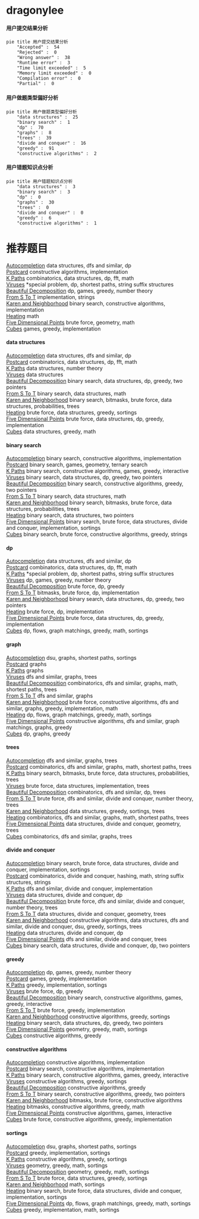 # dragonylee
<!-- tabs:start -->
#### **用户提交结果分析**

```mermaid
pie title 用户提交结果分析
    "Accepted" :  54
    "Rejected" :  0
    "Wrong answer" :  38
    "Runtime error" :  3
    "Time limit exceeded" :  5
    "Memory limit exceeded" :  0
    "Compilation error" :  0
    "Partial" :  0
```
#### **用户做题类型偏好分析**

```mermaid
pie title 用户做题类型偏好分析
    "data structures" :  25
    "binary search" :  1
    "dp" :  70
    "graphs" :  8
    "trees" :  39
    "divide and conquer" :  16
    "greedy" :  91
    "constructive algorithms" :  2
```
#### **用户错题知识点分析**

```mermaid
pie title 用户错题知识点分析
    "data structures" :  3
    "binary search" :  3
    "dp" :  0
    "graphs" :  30
    "trees" :  0
    "divide and conquer" :  0
    "greedy" :  6
    "constructive algorithms" :  1
```
<!-- tabs:end -->
# 推荐题目
[Autocompletion](http://codeforces.com/problemset/problem/1312/G)		data structures,
                        dfs and similar,
                        dp		  
[Postcard](http://codeforces.com/problemset/problem/1099/C)		constructive algorithms,
                        implementation		  
[K Paths](http://codeforces.com/problemset/problem/981/H)		combinatorics,
                        data structures,
                        dp,
                        fft,
                        math		  
[Viruses](http://codeforces.com/problemset/problem/1387/C)		*special problem,
                        dp,
                        shortest paths,
                        string suffix structures		  
[Beautiful Decomposition](http://codeforces.com/problemset/problem/279/E)		dp,
                        games,
                        greedy,
                        number theory		  
[From S To T](http://codeforces.com/problemset/problem/1194/C)		implementation,
                        strings		  
[Karen and Neighborhood](http://codeforces.com/problemset/problem/815/E)		binary search,
                        constructive algorithms,
                        implementation		  
[Heating](http://codeforces.com/problemset/problem/1260/A)		math		  
[Five Dimensional Points](https://codeforces.com/contest/851/problem/C)		brute force,
                        geometry,
                        math		  
[Cubes](https://codeforces.com/contest/521/problem/B)		games,
                        greedy,
                        implementation		  
<!-- tabs:start -->
#### **data structures**
[Autocompletion](http://codeforces.com/problemset/problem/1312/G)		data structures,
                        dfs and similar,
                        dp		  
[Postcard](http://codeforces.com/problemset/problem/981/H)		combinatorics,
                        data structures,
                        dp,
                        fft,
                        math		  
[K Paths](http://codeforces.com/problemset/problem/870/F)		data structures,
                        number theory		  
[Viruses](http://codeforces.com/problemset/problem/853/C)		data structures		  
[Beautiful Decomposition](http://codeforces.com/problemset/problem/1492/C)		binary search,
                        data structures,
                        dp,
                        greedy,
                        two pointers		  
[From S To T](http://codeforces.com/problemset/problem/1490/G)		binary search,
                        data structures,
                        math		  
[Karen and Neighborhood](http://codeforces.com/problemset/problem/1479/D)		binary search,
                        bitmasks,
                        brute force,
                        data structures,
                        probabilities,
                        trees		  
[Heating](http://codeforces.com/problemset/problem/1497/A)		brute force,
                        data structures,
                        greedy,
                        sortings		  
[Five Dimensional Points](http://codeforces.com/problemset/problem/1491/C)		brute force,
                        data structures,
                        dp,
                        greedy,
                        implementation		  
[Cubes](http://codeforces.com/problemset/problem/1492/B)		data structures,
                        greedy,
                        math		  
#### **binary search**
[Autocompletion](http://codeforces.com/problemset/problem/815/E)		binary search,
                        constructive algorithms,
                        implementation		  
[Postcard](http://codeforces.com/problemset/problem/1427/H)		binary search,
                        games,
                        geometry,
                        ternary search		  
[K Paths](http://codeforces.com/problemset/problem/896/B)		binary search,
                        constructive algorithms,
                        games,
                        greedy,
                        interactive		  
[Viruses](http://codeforces.com/problemset/problem/1492/C)		binary search,
                        data structures,
                        dp,
                        greedy,
                        two pointers		  
[Beautiful Decomposition](http://codeforces.com/problemset/problem/1463/D)		binary search,
                        constructive algorithms,
                        greedy,
                        two pointers		  
[From S To T](http://codeforces.com/problemset/problem/1490/G)		binary search,
                        data structures,
                        math		  
[Karen and Neighborhood](http://codeforces.com/problemset/problem/1479/D)		binary search,
                        bitmasks,
                        brute force,
                        data structures,
                        probabilities,
                        trees		  
[Heating](http://codeforces.com/problemset/problem/1436/E)		binary search,
                        data structures,
                        two pointers		  
[Five Dimensional Points](http://codeforces.com/problemset/problem/1461/D)		binary search,
                        brute force,
                        data structures,
                        divide and conquer,
                        implementation,
                        sortings		  
[Cubes](http://codeforces.com/problemset/problem/1493/C)		binary search,
                        brute force,
                        constructive algorithms,
                        greedy,
                        strings		  
#### **dp**
[Autocompletion](http://codeforces.com/problemset/problem/1312/G)		data structures,
                        dfs and similar,
                        dp		  
[Postcard](http://codeforces.com/problemset/problem/981/H)		combinatorics,
                        data structures,
                        dp,
                        fft,
                        math		  
[K Paths](http://codeforces.com/problemset/problem/1387/C)		*special problem,
                        dp,
                        shortest paths,
                        string suffix structures		  
[Viruses](http://codeforces.com/problemset/problem/279/E)		dp,
                        games,
                        greedy,
                        number theory		  
[Beautiful Decomposition](http://codeforces.com/problemset/problem/662/E)		brute force,
                        dp,
                        greedy		  
[From S To T](http://codeforces.com/problemset/problem/1042/B)		bitmasks,
                        brute force,
                        dp,
                        implementation		  
[Karen and Neighborhood](http://codeforces.com/problemset/problem/1492/C)		binary search,
                        data structures,
                        dp,
                        greedy,
                        two pointers		  
[Heating](https://codeforces.com/contest/1457/problem/C)		brute force,
                        dp,
                        implementation		  
[Five Dimensional Points](http://codeforces.com/problemset/problem/1491/C)		brute force,
                        data structures,
                        dp,
                        greedy,
                        implementation		  
[Cubes](http://codeforces.com/problemset/problem/1437/C)		dp,
                        flows,
                        graph matchings,
                        greedy,
                        math,
                        sortings		  
#### **graph**
[Autocompletion](http://codeforces.com/problemset/problem/1081/D)		dsu,
                        graphs,
                        shortest paths,
                        sortings		  
[Postcard](http://codeforces.com/problemset/problem/939/A)		graphs		  
[K Paths](http://codeforces.com/problemset/problem/429/E)		graphs		  
[Viruses](http://codeforces.com/problemset/problem/862/B)		dfs and similar,
                        graphs,
                        trees		  
[Beautiful Decomposition](https://codeforces.com/contest/1496/problem/F)		combinatorics,
                        dfs and similar,
                        graphs,
                        math,
                        shortest paths,
                        trees		  
[From S To T](https://codeforces.com/contest/528/problem/C)		dfs and similar,
                        graphs		  
[Karen and Neighborhood](http://codeforces.com/problemset/problem/1487/C)		brute force,
                        constructive algorithms,
                        dfs and similar,
                        graphs,
                        greedy,
                        implementation,
                        math		  
[Heating](http://codeforces.com/problemset/problem/1437/C)		dp,
                        flows,
                        graph matchings,
                        greedy,
                        math,
                        sortings		  
[Five Dimensional Points](http://codeforces.com/problemset/problem/1470/D)		constructive algorithms,
                        dfs and similar,
                        graph matchings,
                        graphs,
                        greedy		  
[Cubes](http://codeforces.com/problemset/problem/1476/C)		dp,
                        graphs,
                        greedy		  
#### **trees**
[Autocompletion](http://codeforces.com/problemset/problem/862/B)		dfs and similar,
                        graphs,
                        trees		  
[Postcard](https://codeforces.com/contest/1496/problem/F)		combinatorics,
                        dfs and similar,
                        graphs,
                        math,
                        shortest paths,
                        trees		  
[K Paths](http://codeforces.com/problemset/problem/1479/D)		binary search,
                        bitmasks,
                        brute force,
                        data structures,
                        probabilities,
                        trees		  
[Viruses](http://codeforces.com/problemset/problem/1511/C)		brute force,
                        data structures,
                        implementation,
                        trees		  
[Beautiful Decomposition](http://codeforces.com/problemset/problem/1499/F)		combinatorics,
                        dfs and similar,
                        dp,
                        trees		  
[From S To T](http://codeforces.com/problemset/problem/1491/E)		brute force,
                        dfs and similar,
                        divide and conquer,
                        number theory,
                        trees		  
[Karen and Neighborhood](http://codeforces.com/problemset/problem/1466/D)		data structures,
                        greedy,
                        sortings,
                        trees		  
[Heating](http://codeforces.com/problemset/problem/1495/D)		combinatorics,
                        dfs and similar,
                        graphs,
                        math,
                        shortest paths,
                        trees		  
[Five Dimensional Points](http://codeforces.com/problemset/problem/1303/G)		data structures,
                        divide and conquer,
                        geometry,
                        trees		  
[Cubes](http://codeforces.com/problemset/problem/1454/E)		combinatorics,
                        dfs and similar,
                        graphs,
                        trees		  
#### **divide and conquer**
[Autocompletion](http://codeforces.com/problemset/problem/1461/D)		binary search,
                        brute force,
                        data structures,
                        divide and conquer,
                        implementation,
                        sortings		  
[Postcard](http://codeforces.com/problemset/problem/1466/G)		combinatorics,
                        divide and conquer,
                        hashing,
                        math,
                        string suffix structures,
                        strings		  
[K Paths](http://codeforces.com/problemset/problem/1490/D)		dfs and similar,
                        divide and conquer,
                        implementation		  
[Viruses](https://codeforces.com/contest/1483/problem/C)		data structures,
                        divide and conquer,
                        dp		  
[Beautiful Decomposition](http://codeforces.com/problemset/problem/1491/E)		brute force,
                        dfs and similar,
                        divide and conquer,
                        number theory,
                        trees		  
[From S To T](http://codeforces.com/problemset/problem/1303/G)		data structures,
                        divide and conquer,
                        geometry,
                        trees		  
[Karen and Neighborhood](http://codeforces.com/problemset/problem/1494/D)		constructive algorithms,
                        data structures,
                        dfs and similar,
                        divide and conquer,
                        dsu,
                        greedy,
                        sortings,
                        trees		  
[Heating](http://codeforces.com/problemset/problem/1482/E)		data structures,
                        divide and conquer,
                        dp		  
[Five Dimensional Points](http://codeforces.com/problemset/problem/566/C)		dfs and similar,
                        divide and conquer,
                        trees		  
[Cubes](http://codeforces.com/problemset/problem/1428/F)		binary search,
                        data structures,
                        divide and conquer,
                        dp,
                        two pointers		  
#### **greedy**
[Autocompletion](http://codeforces.com/problemset/problem/279/E)		dp,
                        games,
                        greedy,
                        number theory		  
[Postcard](https://codeforces.com/contest/521/problem/B)		games,
                        greedy,
                        implementation		  
[K Paths](http://codeforces.com/problemset/problem/381/B)		greedy,
                        implementation,
                        sortings		  
[Viruses](http://codeforces.com/problemset/problem/662/E)		brute force,
                        dp,
                        greedy		  
[Beautiful Decomposition](http://codeforces.com/problemset/problem/896/B)		binary search,
                        constructive algorithms,
                        games,
                        greedy,
                        interactive		  
[From S To T](http://codeforces.com/problemset/problem/1481/B)		brute force,
                        greedy,
                        implementation		  
[Karen and Neighborhood](https://codeforces.com/contest/1447/problem/C)		constructive algorithms,
                        greedy,
                        sortings		  
[Heating](http://codeforces.com/problemset/problem/1492/C)		binary search,
                        data structures,
                        dp,
                        greedy,
                        two pointers		  
[Five Dimensional Points](https://codeforces.com/contest/1496/problem/C)		geometry,
                        greedy,
                        math,
                        sortings		  
[Cubes](http://codeforces.com/problemset/problem/1493/A)		constructive algorithms,
                        greedy		  
#### **constructive algorithms**
[Autocompletion](http://codeforces.com/problemset/problem/1099/C)		constructive algorithms,
                        implementation		  
[Postcard](http://codeforces.com/problemset/problem/815/E)		binary search,
                        constructive algorithms,
                        implementation		  
[K Paths](http://codeforces.com/problemset/problem/896/B)		binary search,
                        constructive algorithms,
                        games,
                        greedy,
                        interactive		  
[Viruses](https://codeforces.com/contest/1447/problem/C)		constructive algorithms,
                        greedy,
                        sortings		  
[Beautiful Decomposition](http://codeforces.com/problemset/problem/1493/A)		constructive algorithms,
                        greedy		  
[From S To T](http://codeforces.com/problemset/problem/1463/D)		binary search,
                        constructive algorithms,
                        greedy,
                        two pointers		  
[Karen and Neighborhood](https://codeforces.com/contest/1456/problem/B)		bitmasks,
                        brute force,
                        constructive algorithms		  
[Heating](http://codeforces.com/problemset/problem/1492/D)		bitmasks,
                        constructive algorithms,
                        greedy,
                        math		  
[Five Dimensional Points](https://codeforces.com/contest/1504/problem/D)		constructive algorithms,
                        games,
                        interactive		  
[Cubes](https://codeforces.com/contest/1483/problem/A)		brute force,
                        constructive algorithms,
                        greedy,
                        implementation		  
#### **sortings**
[Autocompletion](http://codeforces.com/problemset/problem/1081/D)		dsu,
                        graphs,
                        shortest paths,
                        sortings		  
[Postcard](http://codeforces.com/problemset/problem/381/B)		greedy,
                        implementation,
                        sortings		  
[K Paths](https://codeforces.com/contest/1447/problem/C)		constructive algorithms,
                        greedy,
                        sortings		  
[Viruses](https://codeforces.com/contest/1496/problem/C)		geometry,
                        greedy,
                        math,
                        sortings		  
[Beautiful Decomposition](http://codeforces.com/problemset/problem/1495/A)		geometry,
                        greedy,
                        math,
                        sortings		  
[From S To T](http://codeforces.com/problemset/problem/1497/A)		brute force,
                        data structures,
                        greedy,
                        sortings		  
[Karen and Neighborhood](http://codeforces.com/problemset/problem/1427/A)		math,
                        sortings		  
[Heating](http://codeforces.com/problemset/problem/1461/D)		binary search,
                        brute force,
                        data structures,
                        divide and conquer,
                        implementation,
                        sortings		  
[Five Dimensional Points](http://codeforces.com/problemset/problem/1437/C)		dp,
                        flows,
                        graph matchings,
                        greedy,
                        math,
                        sortings		  
[Cubes](http://codeforces.com/problemset/problem/1473/A)		greedy,
                        implementation,
                        math,
                        sortings		  
<!-- tabs:end -->
